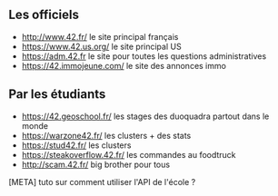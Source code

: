 <!-- TITLE: School Website -->
<!-- SUBTITLE: A quick summary of School Website -->

## Les officiels
- http://www.42.fr/ le site principal français
- https://www.42.us.org/ le site principal US
- https://adm.42.fr le site pour toutes les questions administratives
- https://42.immojeune.com/ le site des annonces immo

## Par les étudiants

- https://42.geoschool.fr/ les stages des duoquadra partout dans le monde
- https://warzone42.fr/ les clusters + des stats
- https://stud42.fr/ les clusters
- https://steakoverflow.42.fr/ les commandes au foodtruck
- http://scam.42.fr/ big brother pour tous

[META] tuto sur comment utiliser l'API de l'école ?
